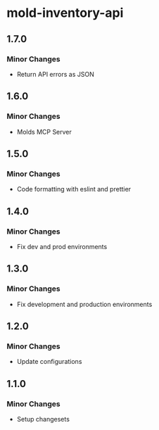# mold-inventory-api

## 1.7.0

### Minor Changes

- Return API errors as JSON

## 1.6.0

### Minor Changes

- Molds MCP Server

## 1.5.0

### Minor Changes

- Code formatting with eslint and prettier

## 1.4.0

### Minor Changes

- Fix dev and prod environments

## 1.3.0

### Minor Changes

- Fix development and production environments

## 1.2.0

### Minor Changes

- Update configurations

## 1.1.0

### Minor Changes

- Setup changesets
